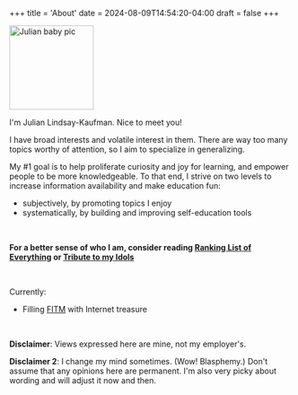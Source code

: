 +++
title = 'About'
date = 2024-08-09T14:54:20-04:00
draft = false
+++

<img src="/lil-jlk.JPG" title="Julian baby pic" alt="Julian baby pic" width='150' />

I'm Julian Lindsay-Kaufman. Nice to meet you!

I have broad interests and volatile interest in them. There are way too many topics worthy of attention, so I aim to specialize in generalizing.

My #1 goal is to help proliferate curiosity and joy for learning, and empower people to be more knowledgeable. To that end, I strive on two levels to increase information availability and make education fun:

-   subjectively, by promoting topics I enjoy
-   systematically, by building and improving self-education tools

<br>

<b>For a better sense of who I am, consider reading [Ranking List of Everything](../rankings/) or [Tribute to my Idols](../idols/)</b>

<br>

Currently:

-   Filling [FITM](https://fitm.online) with Internet treasure

<br>

<strong>Disclaimer</strong>: Views expressed here are mine, not my employer's.

<strong>Disclaimer 2</strong>: I change my mind sometimes. (Wow! Blasphemy.) Don't assume that any opinions here are permanent. I'm also very picky about wording and will adjust it now and then.
